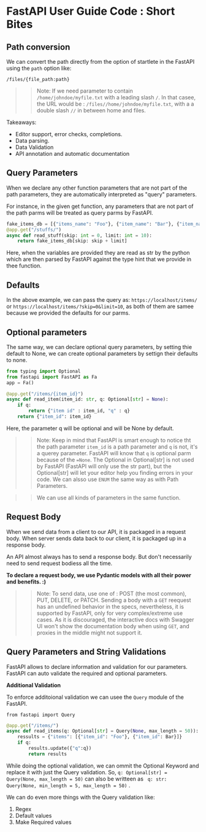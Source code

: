 # FastAPI User Guide Code : Short Bites

## Path conversion

We can convert the path directly from the option of startlete in the FastAPI using the `path` option like:

`/files/{file_path:path}`

>> Note:
If we need parameter to contain `/home/johndoe/myfile.txt` with a leading slash `/`. In that casee, the URL would be : `/files//home/johndoe/myfile.txt`, with a a double slash `//` in between home and files.

Takeaways:

- Editor support, error checks, completions.
- Data parsing.
- Data Validation
- API annotation and automatic documentation

## Query Parameters

When we declare any other function parameters that are not part of the path parameters, they are automatically interpreted as "query" parameters.

For instance, in the given get function, any parameters that are not part of the path parms will be treated as query parms by FastAPI.

```python
fake_items_db = [{"items_name": "Foo"}, {"item_name": "Bar"}, {"item_name": "Baz"}]
@app.get("/stuffs/")
async def read_stuff(skip: int = 0, limit: int = 10):
    return fake_items_db[skip: skip + limit]
```

Here, when the variables are provided they are read as str by the python which are then parsed by FastAPI against the type hint that we provide in thee function.

## Defaults

In the above example, we can pass the query as:
`https://localhost/items/` or `https://localhost/items/?skip=0&limit=10`, as both of them are samee because we provided the defaults for our parms.

## Optional parameters

The same way, we can declare optional query parameters, by setting thie default to None, we can create optional parameters by settign their defaults to none.

```python
from typing import Optional
from fastapi import FastAPI as Fa
app = Fa()

@app.get("/items/{item_id}")
async def read_item(item_id: str, q: Optional[str] = None):
    if q:
        return {"item id" : item_id, "q" : q}
    return {"item_id": item_id}
```

Here, the parameter q will be optional and will be None by default.

>> Note: 
Keep in mind that FastAPI is smart enough to notice tht the path parameter `item_id` is a path parameter and `q` is not, it's a querey parameter.
FastAPI will know that `q` is optional parm because of the `=None`. 
The Optional in Optional[str] is not used by FastAPI (FastAPI will only use the str part), but the Optional[str] will let your editor help you finding errors in your code. We can alsso use `ENUM` the same way as with Path Parameters. 

>> We can use all kinds of parameters in the same function.

## Request Body

When we send data from a client to our API, it is packaged in a request body. When server sends data back to our client, it is packaged up in a response body. 

An API almost always has to send a response body. But don't necessarily need to send request bodiess all the time.

**To declare a request body, we use Pydantic models with all their power and benefits. :)**

>> Note:
To send data, use one of : POST (the most common), PUT, DELETE, or PATCH.
Sending a body with a `GET` reequest has an undefined behavior in the specs, nevertheless, it is supported by FastAPI, only for very complex/extreme use cases.
As it is discouraged, the interactive docs with Swagger UI won't show the documentation body when using `GET`, and proxies in the middle might not support it.


## Query Parameters and String Validations

FastAPI allows to declare information and validation for our parameters. FastAPI can auto validate the required and optional parameters.

**Additional Validation**

To enforce additoional validation we can usee the `Query` module of the FastAPI.

`from fastapi import Query`

```python
@app.get("/items/")
async def read_items(q: Optional[str] = Query(None, max_length = 50)):
    ressults = {"items": [{"item_id": "Foo"}, {"item_id": Bar}]}
    if q:
        results.update({"q":q})
        return results
```

While doing the optional validation, we can ommit the Optional Keyword and replace it with just the Query validation.
So, `q: Optional[str] = Query(None, max_length = 50)` can also be writteen as ` q: str: Query(None, min_length = 5, max_length = 50)` . 

We can do even more things with the Query validation like:

1. Regex
2. Default values
3. Make Required values


